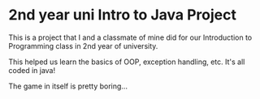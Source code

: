 # 2nd year uni Intro to Java Project

This is a project that I and a classmate of mine did for our Introduction to Programming class in 2nd year of university.

This helped us learn the basics of OOP, exception handling, etc. It's all coded in java!

The game in itself is pretty boring...
